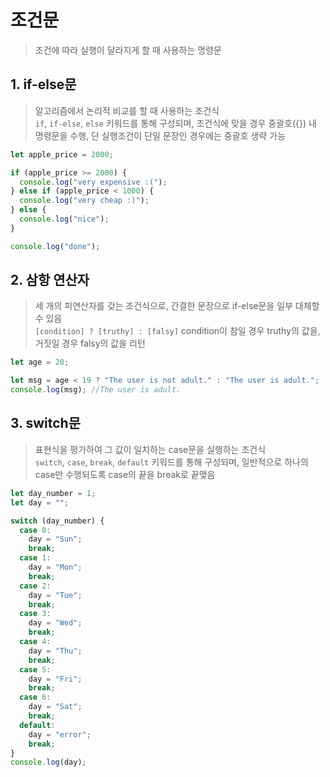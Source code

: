 # 조건문

> 조건에 따라 실행이 달라지게 할 때 사용하는 명령문

## 1. if-else문

> 알고리즘에서 논리적 비교를 할 때 사용하는 조건식  
> `if`, `if-else`, `else` 키워드를 통해 구성되며, 조건식에 맞을 경우 중괄호({}) 내 명령문을 수행, 단 실행조건이 단일 문장인 경우에는 중괄호 생략 가능

```javascript
let apple_price = 2000;

if (apple_price >= 2000) {
  console.log("very expensive :(");
} else if (apple_price < 1000) {
  console.log("very cheap :)");
} else {
  console.log("nice");
}

console.log("done");
```

## 2. 삼항 연산자

> 세 개의 피연산자를 갖는 조건식으로, 간결한 문장으로 if-else문을 일부 대체할 수 있음  
> `[condition] ? [truthy] : [falsy]` condition이 참일 경우 truthy의 값을, 거짓일 경우 falsy의 값을 리턴

```javascript
let age = 20;

let msg = age < 19 ? "The user is not adult." : "The user is adult.";
console.log(msg); //The user is adult.
```

## 3. switch문

> 표현식을 평가하여 그 값이 일치하는 case문을 실행하는 조건식  
> `switch`, `case`, `break`, `default` 키워드를 통해 구성되며, 일반적으로 하나의 case만 수행되도록 case의 끝을 break로 끝맺음

```javascript
let day_number = 1;
let day = "";

switch (day_number) {
  case 0:
    day = "Sun";
    break;
  case 1:
    day = "Mon";
    break;
  case 2:
    day = "Tue";
    break;
  case 3:
    day = "Wed";
    break;
  case 4:
    day = "Thu";
    break;
  case 5:
    day = "Fri";
    break;
  case 6:
    day = "Sat";
    break;
  default:
    day = "error";
    break;
}
console.log(day);
```

